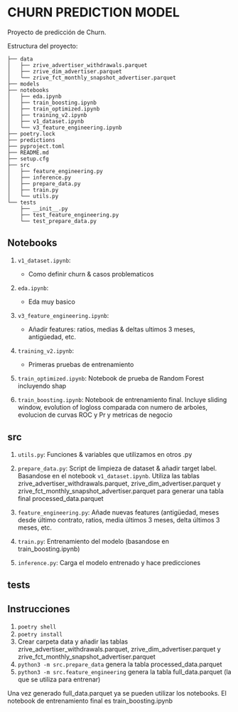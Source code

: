 # CHURN PREDICTION MODEL

Proyecto de predicción de Churn.


Estructura del proyecto:

```text
├── data
│   ├── zrive_advertiser_withdrawals.parquet
│   ├── zrive_dim_advertiser.parquet
│   └── zrive_fct_monthly_snapshot_advertiser.parquet
├── models
├── notebooks
│   ├── eda.ipynb
│   ├── train_boosting.ipynb
│   ├── train_optimized.ipynb
│   ├── training_v2.ipynb
│   ├── v1_dataset.ipynb
│   └── v3_feature_engineering.ipynb
├── poetry.lock
├── predictions
├── pyproject.toml
├── README.md
├── setup.cfg
├── src
│   ├── feature_engineering.py
│   ├── inference.py
│   ├── prepare_data.py
│   ├── train.py
│   └── utils.py
└── tests
    ├── __init__.py
    ├── test_feature_engineering.py
    └── test_prepare_data.py

```


## Notebooks

1. `v1_dataset.ipynb`:
    - Como definir churn & casos problematicos

2. `eda.ipynb`:
    - Eda muy basico

3. `v3_feature_engineering.ipynb`:
   - Añadir features: ratios, medias & deltas ultimos 3 meses, antigúedad, etc.
  
4. `training_v2.ipynb`:
   - Primeras pruebas de entrenamiento
  
5. `train_optimized.ipynb`:
   Notebook de prueba de Random Forest incluyendo shap

6. `train_boosting.ipynb`:
   Notebook de entrenamiento final. Incluye sliding window, evolution of logloss comparada con numero de arboles, evolucion de curvas ROC y Pr y metricas de negocio


## src

1. `utils.py`:
   Funciones & variables que utilizamos en otros .py

2. `prepare_data.py`:
    Script de limpieza de dataset & añadir target label. Basandose en el notebook `v1_dataset.ipynb`.
   Utiliza las tablas zrive_advertiser_withdrawals.parquet, zrive_dim_advertiser.parquet y zrive_fct_monthly_snapshot_advertiser.parquet  para generar una tabla final processed_data.parquet


3. `feature_engineering.py`:
   Añade nuevas features (antigüedad, meses desde último contrato, ratios, media últimos 3 meses, delta últimos 3 meses, etc.

4. `train.py`:
   Entrenamiento del modelo (basandose en train_boosting.ipynb)

5. `inference.py`:
   Carga el modelo entrenado y hace predicciones


## tests

   


## Instrucciones

1. `poetry shell`
2. `poetry install`
3. Crear carpeta data y añadir las tablas zrive_advertiser_withdrawals.parquet, zrive_dim_advertiser.parquet y zrive_fct_monthly_snapshot_advertiser.parquet
4. `python3 -m src.prepare_data` genera la tabla  processed_data.parquet
5. `python3 -m src.feature_engineering` genera la tabla full_data.parquet (la que se utiliza para entrenar)


Una vez generado full_data.parquet ya se pueden utilizar los notebooks. El notebook de entrenamiento final es train_boosting.ipynb

   
